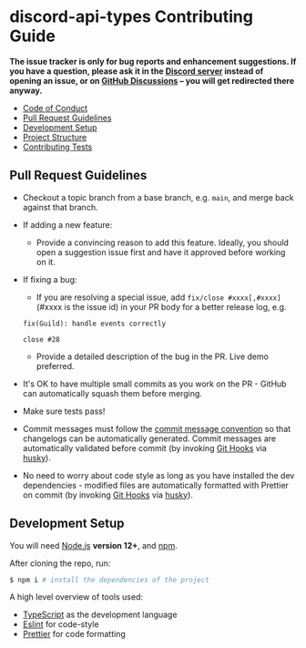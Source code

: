 # discord-api-types Contributing Guide

**The issue tracker is only for bug reports and enhancement suggestions. If you have a question, please ask it in the [Discord server](https://discord.gg/bRCvFy9) instead of opening an issue, or on [GitHub Discussions](https://github.com/discordjs/discord-api-types/discussions) – you will get redirected there anyway.**

- [Code of Conduct](https://github.com/discordjs/discord-api-types/blob/main/.github/CODE_OF_CONDUCT.md)
- [Pull Request Guidelines](#pull-request-guidelines)
- [Development Setup](#development-setup)
- [Project Structure](#project-structure)
- [Contributing Tests](#contributing-tests)

## Pull Request Guidelines

- Checkout a topic branch from a base branch, e.g. `main`, and merge back against that branch.

- If adding a new feature:

  - Provide a convincing reason to add this feature. Ideally, you should open a suggestion issue first and have it approved before working on it.

- If fixing a bug:

  - If you are resolving a special issue, add `fix/close #xxxx[,#xxxx]` (#xxxx is the issue id) in your PR body for a better release log, e.g.

  ```
  fix(Guild): handle events correctly

  close #28
  ```

  - Provide a detailed description of the bug in the PR. Live demo preferred.

- It's OK to have multiple small commits as you work on the PR - GitHub can automatically squash them before merging.

- Make sure tests pass!

- Commit messages must follow the [commit message convention](./COMMIT_CONVENTION.md) so that changelogs can be automatically generated. Commit messages are automatically validated before commit (by invoking [Git Hooks](https://git-scm.com/docs/githooks) via [husky](https://github.com/typicode/husky)).

- No need to worry about code style as long as you have installed the dev dependencies - modified files are automatically formatted with Prettier on commit (by invoking [Git Hooks](https://git-scm.com/docs/githooks) via [husky](https://github.com/typicode/husky)).

## Development Setup

You will need [Node.js](http://nodejs.org) **version 12+**, and [npm](https://www.npmjs.com/).

After cloning the repo, run:

```bash
$ npm i # install the dependencies of the project
```

A high level overview of tools used:

- [TypeScript](https://www.typescriptlang.org/) as the development language
- [Eslint](https://eslint.org/) for code-style
- [Prettier](https://prettier.io/) for code formatting

